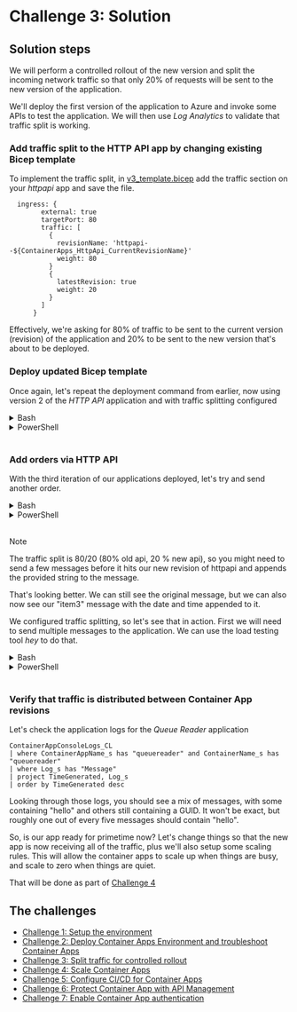 # Challenge 3: Solution

## Solution steps
We will perform a controlled rollout of the new version and split the incoming network traffic so that only 20% of requests will be sent to the new version of the application.

We'll deploy the first version of the application to Azure and invoke some APIs to test the application. We will then use _Log Analytics_ to validate that traffic split is working.

### Add traffic split to the HTTP API app by changing existing Bicep template
To implement the traffic split, in [v3_template.bicep](v3_template.bicep) add the traffic section on your _httpapi_ app and save the file.

```bicep
  ingress: {
        external: true
        targetPort: 80
        traffic: [
          {
            revisionName: 'httpapi--${ContainerApps_HttpApi_CurrentRevisionName}'
            weight: 80
          }
          {
            latestRevision: true
            weight: 20
          }
        ]
      }
```

Effectively, we're asking for 80% of traffic to be sent to the current version (revision) of the application and 20% to be sent to the new version that's about to be deployed.

### Deploy updated Bicep template
Once again, let's repeat the deployment command from earlier, now using version 2 of the _HTTP API_ application and with traffic splitting configured


<details>
  <summary>Bash</summary>

```bash
# Deploy Bicep template.
az deployment group create \
  -g $resourceGroup \
  --template-file v3_template.bicep \
  --parameters @v3_parametersbicep.json \
  --parameters \
    ContainerApps_Environment_Name=$containerAppEnv \
    LogAnalytics_Workspace_Name=$logAnalytics \
    AppInsights_Name=$appInsights \
    Location=$location
```

  </summary>
</details>

<details>
  <summary>PowerShell</summary>

```PowerShell
New-AzResourceGroupDeployment -ResourceGroupName $resourceGroup -Name 'v3_deployment' -TemplateFile .\v3_template.bicep -TemplateParameterFile .\v3_parametersbicep.json -Location $location -ContainerApps_Environment_Name $containerAppEnv -LogAnalytics_Workspace_Name $logAnalytics -AppInsights_Name $appInsights
```

  </summary>
</details>
<br>

### Add orders via HTTP API

With the third iteration of our applications deployed, let's try and send another order.



<details>
  <summary>Bash</summary>

```bash
curl -X POST $dataURL?message=item3
```

And let's check the Store application again to see if the messages have been received
  
```bash
curl $storeURL | jq

```
```json
[
   {
    "id": "b222d3fd-9776-4631-9f1d-5038055e1541",
    "message": "fa7c4a50-a711-48d5-8d7c-b9a9e9b9056e"
  },
  {
    "id": "807fd951-7213-4fd7-8a6f-df3a8e064ed9",
    "message": "f5a52f7a-67db-4ada-bdab-baa8189af700 -- item3"
  },
]
```

  </summary>
</details>

<details>
  <summary>PowerShell</summary>

```PowerShell
Invoke-RestMethod  "$($dataURL)?message=item3" -Method Post
```

And let's check the Store application again to see if the messages have been received

```PowerShell
Invoke-RestMethod $storeUrl
```
```
id                                   message
--                                   -------
a62d0fa5-26dd-449a-8c16-2e897c6ac4c1 9b4d6594-0c06-476f-81dd-1c9a7120d60b
a2be1546-7290-49df-9f1b-9dd567b7ce3b f5a52f7a-67db-4ada-bdab-baa8189af700--item3
```
</summary>
</details>
<br>


> [!NOTE] 
> The traffic split is 80/20 (80% old api, 20 % new api), so you might need to send a few messages before it hits our new revision of httpapi and appends the provided string to the message.

That's looking better. We can still see the original message, but we can also now see our "item3" message with the date and time appended to it.

We configured traffic splitting, so let's see that in action. First we will need to send multiple messages to the application. We can use the load testing tool _hey_ to do that.

<details>
  <summary>Bash</summary>


```bash
hey -m POST -n 25 -c 1 $dataURL?message=hello

# Verify orders in StoreApp
curl $storeURL | jq
```


  </summary>
</details>

<details>
  <summary>PowerShell</summary>

```PowerShell
hey -m POST -n 25 -c 1 "$($dataURL)?message=hello"

# Verify orders in StoreApp
Invoke-RestMethod $storeURL
```

  </summary>
</details>
<br>

### Verify that traffic is distributed between Container App revisions 
Let's check the application logs for the _Queue Reader_ application

```kusto
ContainerAppConsoleLogs_CL
| where ContainerAppName_s has "queuereader" and ContainerName_s has "queuereader"
| where Log_s has "Message"
| project TimeGenerated, Log_s
| order by TimeGenerated desc
```

Looking through those logs, you should see a mix of messages, with some containing "hello" and others still containing a GUID. It won't be exact, but roughly one out of every five messages should contain "hello".

So, is our app ready for primetime now? Let's change things so that the new app is now receiving all of the traffic, plus we'll also setup some scaling rules. This will allow the container apps to scale up when things are busy, and scale to zero when things are quiet.

That will be done as part of [Challenge 4](challenge4.md)

## The challenges

- [Challenge 1: Setup the environment](challenge1.md)
- [Challenge 2: Deploy Container Apps Environment and troubleshoot Container Apps](challenge2.md)
- [Challenge 3: Split traffic for controlled rollout](challenge3.md)
- [Challenge 4: Scale Container Apps](challenge4.md)
- [Challenge 5: Configure CI/CD for Container Apps](challenge5.md)
- [Challenge 6: Protect Container App with API Management](challenge6.md)
- [Challenge 7: Enable Container App authentication](challenge7.md)
